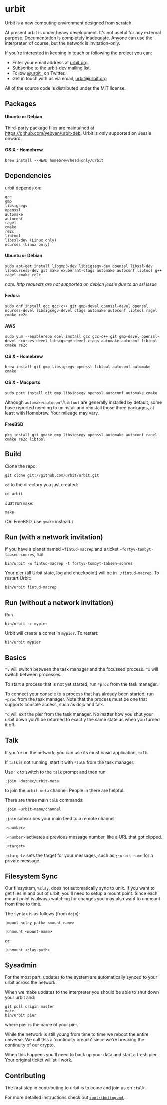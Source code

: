 urbit
=====

Urbit is a new computing environment designed from scratch.

At present urbit is under heavy development.  It's not useful for
any external purpose.  Documentation is completely inadequate.
Anyone can use the interpreter, of course, but the network is
invitation-only.

If you're interested in keeping in touch or following the project
you can:

-   Enter your email address at [urbit.org](http://urbit.org).
-   Subscribe to the
    [urbit-dev](https://groups.google.com/forum/#!forum/urbit-dev)
    mailing list.
-   Follow [@urbit_](https://twitter.com/urbit\_) on Twitter.
-   Get in touch with us via email, <urbit@urbit.org>

All of the source code is distributed under the MIT license.

Packages
--------

#### Ubuntu or Debian

Third-party package files are maintained at https://github.com/yebyen/urbit-deb. Urbit is only supported on Jessie onward.

#### OS X - Homebrew

    brew install --HEAD homebrew/head-only/urbit

Dependencies
------------
urbit depends on:

    gcc
    gmp
    libsigsegv
    openssl
    automake
    autoconf
    ragel
    cmake
    re2c
    libtool
    libssl-dev (Linux only)
    ncurses (Linux only)

#### Ubuntu or Debian

    sudo apt-get install libgmp3-dev libsigsegv-dev openssl libssl-dev libncurses5-dev git make exuberant-ctags automake autoconf libtool g++ ragel cmake re2c

*note: http requests are not supported on debian jessie
due to an ssl issue*

#### Fedora

    sudo dnf install gcc gcc-c++ git gmp-devel openssl-devel openssl ncurses-devel libsigsegv-devel ctags automake autoconf libtool ragel cmake re2c

#### AWS

    sudo yum --enablerepo epel install gcc gcc-c++ git gmp-devel openssl-devel ncurses-devel libsigsegv-devel ctags automake autoconf libtool cmake re2c

#### OS X - Homebrew

    brew install git gmp libsigsegv openssl libtool autoconf automake cmake

#### OS X - Macports

    sudo port install git gmp libsigsegv openssl autoconf automake cmake

Although `automake`/`autoconf`/`libtool` are generally installed by
default, some have reported needing to uninstall and reinstall those
three packages, at least with Homebrew. Your mileage may vary.

#### FreeBSD

    pkg install git gmake gmp libsigsegv openssl automake autoconf ragel cmake re2c libtool

Build
-----

Clone the repo:

    git clone git://github.com/urbit/urbit.git

`cd` to the directory you just created:

    cd urbit

Just run `make`:

    make

(On FreeBSD, use `gmake` instead.)

Run (with a network invitation)
---

If you have a planet named `~fintud-macrep` and a ticket
`~fortyv-tombyt-tabsen-sonres`, run 

    bin/urbit -w fintud-macrep -t fortyv-tombyt-tabsen-sonres

Your pier (all Urbit state, log and checkpoint) will be in
`./fintud-macrep`.  To restart Urbit:

    bin/urbit fintud-macrep

Run (without a network invitation)
---

Run

    bin/urbit -c mypier

Urbit will create a comet in `mypier`.  To restart:

    bin/urbit mypier

Basics
------

`^v` will switch between the task manager and the focussed process. `^x`
will switch between processes.

To start a process that is not yet started, run `*proc` from the task
manager.

To connect your console to a process that has already been started, run
`+proc` from the task manager. Note that the process must be one that
supports console access, such as dojo and talk.

`^d` will exit the pier from the task manager. No matter how you shut
your urbit down you'll be returned to exactly the same state as when you
turned it off.

Talk
----

If you're on the network, you can use its most basic application, `talk`.

If `talk` is not running, start it with `*talk` from the task manager.

Use `^x` to switch to the `talk` prompt and then run

    ;join ~doznec/urbit-meta

to join the `urbit-meta` channel. People in there are helpful.

There are three main `talk` commands:

    ;join ~urbit-name/channel

`;join` subscribes your main feed to a remote channel.

    ;<number>

`;<number>` activates a previous message number, like a URL that got
clipped.

    ;<target>

`;<target>` sets the target for your messages, such as `;~urbit-name`
for a private message.

Filesystem Sync
---------------

Our filesystem, `%clay`, does not automatically sync to unix. If you want
to get files in and out of urbit, you'll need to setup a mount point.
Since each mount point is always watching for changes you may also want
to unmount from time to time.

The syntax is as follows (from `dojo`):

    |mount <clay-path> <mount-name>

    |unmount <mount-name>

or:

    |unmount <clay-path>

Sysadmin
--------

For the most part, updates to the system are automatically synced to
your urbit across the network.

When we make updates to the interpreter you should be able to shut down
your urbit and:

    git pull origin master
    make
    bin/urbit pier

where pier is the name of your pier.

While the network is still young from time to time we reboot the entire
universe. We call this a 'continuity breach' since we're breaking the
continuity of our crypto.

When this happens you'll need to back up your data and start a fresh
pier. Your original ticket will still work.

Contributing
------------

The first step in contributing to urbit is to come and join us on `:talk`. 

For more detailed instructions check out 
[`contributing.md`](https://github.com/urbit/urbit/blob/master/CONTRIBUTING.md),.

